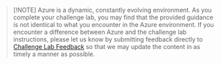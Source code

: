> [!NOTE] Azure is a dynamic, constantly evolving environment. As you complete your challenge lab, you may find that the provided guidance is not identical
to what you encounter in the Azure environment. If you encounter a difference between Azure and the challenge lab instructions, please let us know by submitting
feedback directly to [Challenge Lab Feedback](mailto:test.remotelab.ecs.de@arrow.com "Challenge Lab Feedback")  so that we may update the content in as timely a manner as possible.
